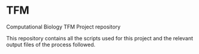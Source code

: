 # TFM
Computational Biology TFM Project repository

This repository contains all the scripts used for this project and the relevant output files of the process followed. 
